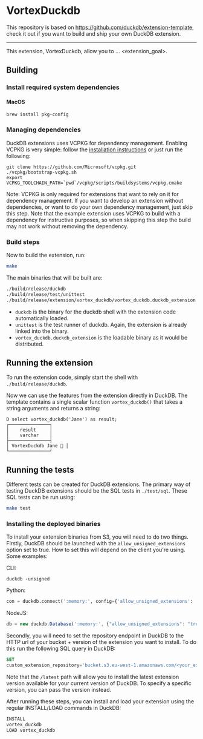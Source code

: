 # VortexDuckdb

This repository is based on https://github.com/duckdb/extension-template, check it out if you want to build and ship
your own DuckDB extension.

---

This extension, VortexDuckdb, allow you to ... <extension_goal>.

## Building

### Install required system dependencies

#### MacOS

```shell
brew install pkg-config
```

### Managing dependencies

DuckDB extensions uses VCPKG for dependency management. Enabling VCPKG is very simple: follow
the [installation instructions](https://vcpkg.io/en/getting-started) or just run the following:

```shell
git clone https://github.com/Microsoft/vcpkg.git
./vcpkg/bootstrap-vcpkg.sh
export VCPKG_TOOLCHAIN_PATH=`pwd`/vcpkg/scripts/buildsystems/vcpkg.cmake
```

Note: VCPKG is only required for extensions that want to rely on it for dependency management. If you want to develop an
extension without dependencies, or want to do your own dependency management, just skip this step. Note that the example
extension uses VCPKG to build with a dependency for instructive purposes, so when skipping this step the build may not
work without removing the dependency.

### Build steps

Now to build the extension, run:

```sh
make
```

The main binaries that will be built are:

```sh
./build/release/duckdb
./build/release/test/unittest
./build/release/extension/vortex_duckdb/vortex_duckdb.duckdb_extension
```

- `duckdb` is the binary for the duckdb shell with the extension code automatically loaded.
- `unittest` is the test runner of duckdb. Again, the extension is already linked into the binary.
- `vortex_duckdb.duckdb_extension` is the loadable binary as it would be distributed.

## Running the extension

To run the extension code, simply start the shell with `./build/release/duckdb`.

Now we can use the features from the extension directly in DuckDB. The template contains a single scalar function
`vortex_duckdb()` that takes a string arguments and returns a string:

```
D select vortex_duckdb('Jane') as result;
┌───────────────┐
│    result     │
│    varchar    │
├───────────────┤
│ VortexDuckdb Jane 🐥 │
└───────────────┘
```

## Running the tests

Different tests can be created for DuckDB extensions. The primary way of testing DuckDB extensions should be the SQL
tests in `./test/sql`. These SQL tests can be run using:

```sh
make test
```

### Installing the deployed binaries

To install your extension binaries from S3, you will need to do two things. Firstly, DuckDB should be launched with the
`allow_unsigned_extensions` option set to true. How to set this will depend on the client you're using. Some examples:

CLI:

```shell
duckdb -unsigned
```

Python:

```python
con = duckdb.connect(':memory:', config={'allow_unsigned_extensions': 'true'})
```

NodeJS:

```js
db = new duckdb.Database(':memory:', {"allow_unsigned_extensions": "true"});
```

Secondly, you will need to set the repository endpoint in DuckDB to the HTTP url of your bucket + version of the
extension
you want to install. To do this run the following SQL query in DuckDB:

```sql
SET
custom_extension_repository='bucket.s3.eu-west-1.amazonaws.com/<your_extension_name>/latest';
```

Note that the `/latest` path will allow you to install the latest extension version available for your current version
of
DuckDB. To specify a specific version, you can pass the version instead.

After running these steps, you can install and load your extension using the regular INSTALL/LOAD commands in DuckDB:

```sql
INSTALL
vortex_duckdb
LOAD vortex_duckdb
```
